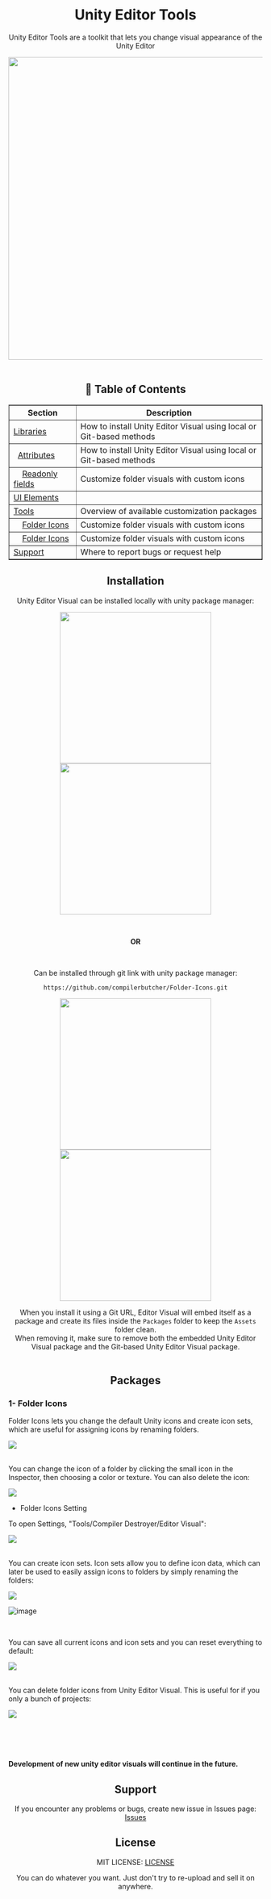 <!----------------------------------------------------Main Header Part------------------------------------------------------------------ -->
<h1 align="center">Unity Editor Tools</h1>

<p align="center"> Unity Editor Tools are a toolkit that lets you change visual appearance of the Unity Editor </p>
 <div align="center">
<img align= "center" src= https://github.com/user-attachments/assets/84d389a1-df42-46e8-889d-687fad040e25 width="600">
</div>

<br>

<!-- ----------------------------------------------------Table of Contents----------------------------------------------------- -->
<h2 align="center">📑 Table of Contents</h2>

<table align="center" border="1" cellpadding="10" cellspacing="0">
  <thead>
    <tr>
      <th>Section</th>
      <th>Description</th>
    </tr>
  </thead>
  <tbody>
    <tr>
      <td><a href="#Libraries">Libraries</a></td>
      <td>How to install Unity Editor Visual using local or Git-based methods</td>
    </tr>
      <tr>
      <td>&nbsp;&nbsp;<a href="#Attributes">Attributes</a></td>
      <td>How to install Unity Editor Visual using local or Git-based methods</td>
    </tr>
      <tr>
      <td>&nbsp;&nbsp;&nbsp;&nbsp;<a href="#1--ReadonlyAttribute">Readonly fields</a></td>
      <td>Customize folder visuals with custom icons</td>
    </tr>
     <tr>
      <td><a href="#UI-Elements">UI Elements</a></td>
      <td></td>
    </tr>
    <tr>
      <td><a href="#Tools">Tools</a></td>
      <td>Overview of available customization packages</td>
    </tr>
    <tr>
      <td>&nbsp;&nbsp;&nbsp;&nbsp;<a href="#1--Package-Initializer">Folder Icons</a></td>
      <td>Customize folder visuals with custom icons</td>
    </tr>
       <tr>
      <td>&nbsp;&nbsp;&nbsp;&nbsp;<a href="#2--Roughness-Converter">Folder Icons</a></td>
      <td>Customize folder visuals with custom icons</td>
    </tr>
    <tr>
      <td><a href="#Utilities">Support</a></td>
      <td>Where to report bugs or request help</td>
    </tr>
  </tbody>
</table>
<!-- -------------------------------------------------------------------------------------------------------------------------- -->




<!----------------------------------------------------Installation Part------------------------------------------------------------------ -->
<h2 align="center">Installation</h2>

<!--Local Installation Part-->
 <p align= "center"> Unity Editor Visual can be installed locally with unity package manager: </p>
<p align="center">
    <tr>
      <td align="center">
        <img src="https://github.com/user-attachments/assets/0aa5eca3-5b8b-4b27-8473-ab575938763b" width="300"/>
      </td>
      <td align="center">
        <img src="https://github.com/user-attachments/assets/eda0cbbd-0ea2-4218-89ea-9fc0a62a151a" width="300"/>
      </td>
    </tr>
</p>

<!--Git Installation Part-->
<br>

<div align="center">
 <p><strong>OR</strong></p>
</div>

<br>

<p align="center"> Can be installed through git link with unity package manager:</p>
<div align="center">

 ```
https://github.com/compilerbutcher/Folder-Icons.git
```
</div>

<p align="center">
    <tr>
      <td align="center">
        <img src="https://github.com/user-attachments/assets/68f36e67-8195-455f-83dd-42d01f592b79" width="300"/>
      </td>
      <td align="center">
        <img src="https://github.com/user-attachments/assets/87997059-93fb-46ea-b4d4-fde7ec82b289" width="300"/>
      </td>
    </tr>
</p>

<div align="center">
  When you install it using a Git URL, Editor Visual will embed itself as a package and create its files inside the <code>Packages</code> folder to keep the <code>Assets</code> folder clean.
</div>
<div align="center">
When removing it, make sure to remove both the embedded Unity Editor Visual package and the Git-based Unity Editor Visual package.
</div>

<br>
<!-- ------------------------------------------------------------------------------------------------------------------------------- -->


<h2 align="center">Packages</h2>
<h3 align="left">1- Folder Icons</h3>
<p align="left">Folder Icons lets you change the default Unity icons and create icon sets, which are useful for assigning icons by renaming folders.</p>
<img src="https://github.com/user-attachments/assets/1e03134f-6586-448e-966e-22c80657e191">
<br>
<br>

<div align="left">
  <p>You can change the icon of a folder by clicking the small icon in the Inspector, then choosing a color or texture. You can also delete the icon:</p>
  <img src="https://github.com/user-attachments/assets/d669a00e-c2d1-4484-b284-8a9eca346582">
</div>


- <p> Folder Icons Setting </p>


<div align="left">
<p align="left">To open Settings, "Tools/Compiler Destroyer/Editor Visual":</p>

<img align="center" src="https://github.com/user-attachments/assets/97429118-fd5b-4431-9d3d-28fa47af7fbb">
</div>
<br>

<div align="left">
<p align="left">You can create icon sets. Icon sets allow you to define icon data, which can later be used to easily assign icons to folders by simply renaming the folders: </p>
<img align="center" src=https://github.com/user-attachments/assets/9f7e408f-7e8b-4191-a2f1-605dfe8e22fa>
</div>

![image](https://github.com/user-attachments/assets/1802cc69-aede-471e-8eab-7da52f914412)


<br>

<div align="left">
<p align="left">You can save all current icons and icon sets and you can reset everything to default:</p>
<img align="center" src="https://github.com/user-attachments/assets/a650eecf-a29f-495b-b2f2-7d6a2c52d2df">
</div>
<br>

<div align="left">
<p align="left">You can delete folder icons from Unity Editor Visual. This is useful for if you only a bunch of projects:</p>
<img align="center" src="https://github.com/user-attachments/assets/0ecce979-8d20-4183-bf35-8ebaa4e10de9">
</div>

<br>
<br>
<br>
<br>


<p><strong>Development of new unity editor visuals will continue in the future.</strong></p>

<!-- ------------------------------------------------------------------------------------------------------------------------------- -->

<!-- Support -->
<div align= "center">
<h2 align="center">Support</h2>
<p align="center">If you encounter any problems or bugs, create new issue in Issues page:
  <a href="https://github.com/compilerbutcher/Unity-Editor-Visual/issues">Issues</a>
</p>

<h2 align="center">License</h2>
<p align="center">MIT LICENSE:
<a href="https://github.com/compilerbutcher/Unity-Editor-Visual/blob/main/LICENSE">LICENSE</a>
 <p align="center">You can do whatever you want. Just don't try to re-upload and sell it on anywhere.</p>
</div>

